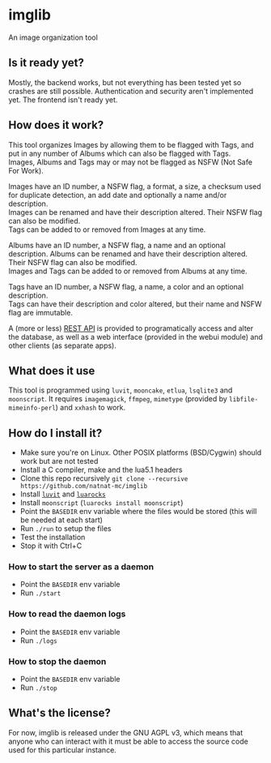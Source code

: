 # imglib
An image organization tool

## Is it ready yet?
Mostly, the backend works, but not everything has been tested yet so crashes are still possible. Authentication and security aren't implemented yet. The frontend isn't ready yet.

## How does it work?
This tool organizes Images by allowing them to be flagged with Tags, and put in any number of Albums which can also be flagged with Tags.  
Images, Albums and Tags may or may not be flagged as NSFW (Not Safe For Work).

Images have an ID number, a NSFW flag, a format, a size, a checksum used for duplicate detection, an add date and optionally a name and/or description.  
Images can be renamed and have their description altered. Their NSFW flag can also be modified.  
Tags can be added to or removed from Images at any time.

Albums have an ID number, a NSFW flag, a name and an optional description.
Albums can be renamed and have their description altered. Their NSFW flag can also be modified.  
Images and Tags can be added to or removed from Albums at any time.

Tags have an ID number, a NSFW flag, a name, a color and an optional description.  
Tags can have their description and color altered, but their name and NSFW flag are immutable.

A (more or less) [REST API](docs/api.md) is provided to programatically access and alter the database, as well as a web interface (provided in the webui module) and other clients (as separate apps).

## What does it use
This tool is programmed using `luvit`, `mooncake`, `etlua`, `lsqlite3` and `moonscript`. It requires `imagemagick`, `ffmpeg`, `mimetype` (provided by `libfile-mimeinfo-perl`) and `xxhash` to work.

## How do I install it?
- Make sure you're on Linux. Other POSIX platforms (BSD/Cygwin) should work but are not tested
- Install a C compiler, make and the lua5.1 headers
- Clone this repo recursively `git clone --recursive https://github.com/natnat-mc/imglib`
- Install [`luvit`](https://luvit.io/install.html) and [`luarocks`](https://luarocks.org)
- Install `moonscript` (`luarocks install moonscript`)
- Point the `BASEDIR` env variable where the files would be stored (this will be needed at each start)
- Run `./run` to setup the files
- Test the installation
- Stop it with Ctrl+C

### How to start the server as a daemon
- Point the `BASEDIR` env variable
- Run `./start`

### How to read the daemon logs
- Point the `BASEDIR` env variable
- Run `./logs`

### How to stop the daemon
- Point the `BASEDIR` env variable
- Run `./stop`

## What's the license?
For now, imglib is released under the GNU AGPL v3, which means that anyone who can interact with it must be able to access the source code used for this particular instance.
